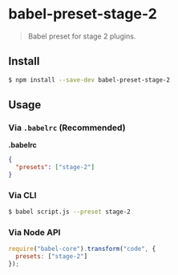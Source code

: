 # babel-preset-stage-2

> Babel preset for stage 2 plugins.

## Install

```sh
$ npm install --save-dev babel-preset-stage-2
```

## Usage

### Via `.babelrc` (Recommended)

**.babelrc**

```json
{
  "presets": ["stage-2"]
}
```

### Via CLI

```sh
$ babel script.js --preset stage-2
```

### Via Node API

```javascript
require("babel-core").transform("code", {
  presets: ["stage-2"]
});
```
